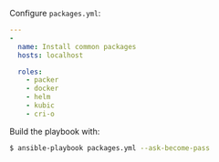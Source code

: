 Configure ```packages.yml```:
``` yml
---
-
  name: Install common packages
  hosts: localhost

  roles:
    - packer
    - docker
    - helm
    - kubic
    - cri-o
```
Build the playbook with:
``` bash
$ ansible-playbook packages.yml --ask-become-pass
```
